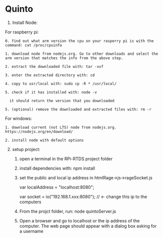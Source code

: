 # Quinto

1. Install Node:

For raspberry pi:

	0. find out what arm version the cpu on your rasperry pi is with the command: cat /proc/cpuinfo

	1. download node from nodejs.org. Go to other downloads and select the arm version that matches the info from the above step.

	2. extract the downloaded file with: tar -xvf 

	3. enter the extracted directory with: cd 

	4. copy to usr/local with: sudo cp -R * /usr/local/

	5. check if it has installed with: node -v

	  it should return the version that you downloaded

	5. (optional) remove the downloaded and extracted files with: rm -r

For windows:

	1. download current (not LTS) node from nodejs.org. https://nodejs.org/en/download/

	2. install node with default options


2. setup project:

	1. open a terminal in the RPi-RTDS project folder

	2. install dependencies with: npm install

	3. set the public and local ip address in htmlRage->js->rageSocket.js
	
		var localAddress = "localhost:8080";
		
		var socket = io("192.168.1.xxx:8080"); // <- change this ip to the computers

	4. From the projct folder, run: node quintoServer.js 

	5. Open a browser and go to localhost or the ip address of the computer. The web page should appear with a dialog box asking for a username
